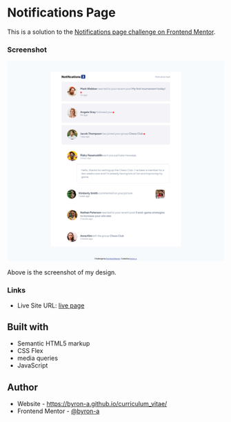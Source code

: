# Notifications Page
This is a solution to the [Notifications page challenge on Frontend Mentor](https://www.frontendmentor.io/challenges/notifications-page-DqK5QAmKbC).

### Screenshot

![](./design/Screenshot-FrontendMentorNotificationspage.PNG)

Above is the screenshot of my design.

### Links
- Live Site URL: [live page](https://byron-a.github.io/Notification-page/)

## Built with

- Semantic HTML5 markup
- CSS Flex
- media queries
- JavaScript

## Author

- Website - https://byron-a.github.io/curriculum_vitae/
- Frontend Mentor - [@byron-a](https://www.frontendmentor.io/profile/byron-a)
